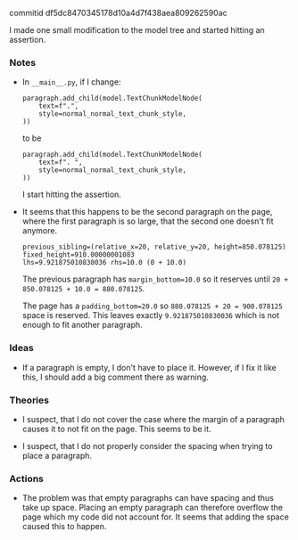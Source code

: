 commitid df5dc8470345178d10a4d7f438aea809262590ac

I made one small modification to the model tree and started hitting an assertion.

### Notes

-   In `__main__.py`, if I change:

    ```none
    paragraph.add_child(model.TextChunkModelNode(
        text=f".",
        style=normal_normal_text_chunk_style,
    ))
    ```

    to be

    ```none
    paragraph.add_child(model.TextChunkModelNode(
        text=f". ",
        style=normal_normal_text_chunk_style,
    ))
    ```

    I start hitting the assertion.

-   It seems that this happens to be the second paragraph on the page, where the first paragraph is so large, that the second one
    doesn't fit anymore.

    ```none
    previous_sibling=(relative_x=20, relative_y=20, height=850.078125)
    fixed_height=910.00000001083
    lhs=9.921875010830036 rhs=10.0 (0 + 10.0)
    ```

    The previous paragraph has `margin_bottom=10.0` so it reserves until `20 + 850.078125 + 10.0 = 880.078125`.

    The page has a `padding_bottom=20.0` so `880.078125 + 20 = 900.078125` space is reserved.
    This leaves exactly `9.921875010830036` which is not enough to fit another paragraph.

### Ideas

-   If a paragraph is empty, I don't have to place it.
    However, if I fix it like this, I should add a big comment there as warning.

### Theories

-   I suspect, that I do not cover the case where the margin of a paragraph causes it to not fit on the page.
    This seems to be it.

-   I suspect, that I do not properly consider the spacing when trying to place a paragraph.

### Actions

-   The problem was that empty paragraphs can have spacing and thus take up space.
    Placing an empty paragraph can therefore overflow the page which my code did not account for.
    It seems that adding the space caused this to happen.
